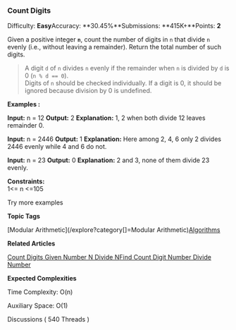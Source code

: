 ### Count Digits

Difficulty: **Easy**Accuracy: **30.45%**Submissions: **415K+**Points: **2**

Given a positive integer **`n`**, count the number of digits in `n` that divide `n` evenly (i.e., without leaving a remainder). Return the total number of such digits.

> A digit `d` of `n` divides `n` evenly if the remainder when `n` is divided by `d` is 0 (`n % d == 0`).  
> Digits of `n` should be checked individually. If a digit is 0, it should be ignored because division by 0 is undefined.

**Examples :**

**Input:** n = 12
**Output:** 2
**Explanation:** 1, 2 when both divide 12 leaves remainder 0.  

**Input:** n = 2446
**Output:** 1
**Explanation:** Here among 2, 4, 6 only 2 divides 2446 evenly while 4 and 6 do not.

**Input:** n = 23
**Output:** 0
**Explanation:** 2 and 3, none of them divide 23 evenly.

**Constraints:**  
1<= n <=105

Try more examples

**Topic Tags**

[Modular Arithmetic](/explore?category[]=Modular Arithmetic)[Algorithms](/explore?category[]=Algorithms)

**Related Articles**

[Count Digits Given Number N Divide N](https://www.geeksforgeeks.org/count-digits-given-number-n-divide-n/)[Find Count Digit Number Divide Number](https://www.geeksforgeeks.org/find-count-digit-number-divide-number/)

**Expected Complexities**

Time Complexity: O(n)

Auxiliary Space: O(1)

Discussions ( 540 Threads )[](https://discuss.geeksforgeeks.org/dashboard?utm-source=practice&utm-event=comment-thread)
